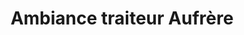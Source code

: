 ---
title: "Ambiance traiteur Aufrère"
url: /la-chatre/ambiance-traiteur-aufrere/
shop: Metzgerei
---